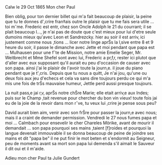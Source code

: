  Calw le 29 Oct 1865
Mon cher Paul

Bien oblig‚ pour ton dernier billet qui m'a fait beaucoup de plaisir, la peine que tu te donnes d'‚crire fran‡ais outre le plaisir que tu me fais sera utile … toi mˆme. Frederic est entr‚ chez son Oncle Adolph le 21 du courrant; il se plait beaucoup l…, je n'ai pas de doute que c'est mieux pour lui d'etre seule dumoins mieux qu'avec Leon et Sandrezcky. hier au soir il est arriv‚ ici justement comme nous ‚tions … licer notre linge aprŠs la l‚sive entre 8 et 9 heure du soir, il passe le dimanche avec Jette et moi pendant que papa est … Mulhausen pour une fˆte de Mission, notre amie Emelie Seger, Mr. Weitbrecht et Mme Shefel sont avec lui, Frederic a pr‚f‚r‚ rester ici plutot que d'aller avec eux supposant qu'il aurait eu peu d'occasion de causer avec son papa. ainsi j'ai le plaisir de l'avoir toute la journ‚e. il joue du piano pendant que je t'‚cris. Depuis que tu nous a quitt‚ Je n'ai jou‚ qu'une ou deux fois aux jeu d'echecs et cela va sans dire toujours perdu ce qui m'a mis une fois de trŠs mauvaise humeur, Jettle perd aussi presque toujours.

La nuit pass‚e jai r‚v‚ aprŠs notre chŠre Marie; elle etait arriv‚e aux Indes; puis sur le Champ ‚tait revenue pour chercher du bon vin vieux! toute fois jai eu de la joie de la revoir dans mon rˆve, tu veux lui ‚crire je pense sous peu?

David aurait bien aim‚ venir avec son frŠre pour passer la journ‚e avec nous; mais il a craint de demander permission. Vendredi le 27 nous fumes papa et moi … Calmbach pour ensevelir le cher Chareles Mörike, avant de mourir il demandait … son papa pourquoi ses mains ‚taient [f]roides et pourquoi la langue devenait immouvable il se donna beaucoup de peine de joindre ses mains et dit "papa be" il ne put finir le mot beten et s'endormit au Seigneur, peu de moments avant sa mort son papa lui demenda s'il aimait le Sauveur il dit oui et il m'aide.

 Adieu mon cher Paul
 ta Julie Gundert
